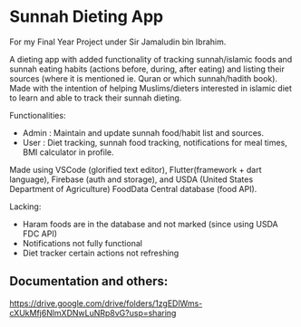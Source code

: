 # Sunnah Dieting App 
For my Final Year Project under Sir Jamaludin bin Ibrahim.

A dieting app with added functionality of tracking sunnah/islamic foods and sunnah eating habits (actions before, during, after eating) and listing their sources (where it is mentioned ie. Quran or which sunnah/hadith book).
Made with the intention of helping Muslims/dieters interested in islamic diet to learn and able to track their sunnah dieting. 

Functionalities:
- Admin : Maintain and update sunnah food/habit list and sources.
- User : Diet tracking, sunnah food tracking, notifications for meal times, BMI calculator in profile.

Made using VSCode (glorified text editor), Flutter(framework + dart language), Firebase (auth and storage), and USDA (United States Department of Agriculture) FoodData Central database (food API).

Lacking:
- Haram foods are in the database and not marked (since using USDA FDC API)
- Notifications not fully functional
- Diet tracker certain actions not refreshing

## Documentation and others: 
https://drive.google.com/drive/folders/1zgEDlWms-cXUkMfj6NlmXDNwLuNRp8vG?usp=sharing
